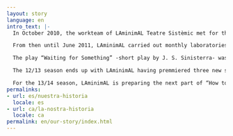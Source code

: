 ```yaml
---
layout: story
language: en
intro_text: |-
  In October 2010, the workteam of LAminimAL Teatre Sistèmic met for the fist time, under the direction of Daniela De Vecchi, as a theatre researching group in residency at Sala Beckett.

  From then until June 2011, LAminimAL carried out monthly laboratories at Sala Beckett’s Obrador Internacional de Dramaturgia with public presentations, that corroborated with the audience its work in progress through the systemic poetry.

  The play “Waiting for Something” -short play by J. S. Sinisterra- was presented to various festivals in Bar- celona, like Caldera Obert11 and the XII Seminari Acadèmic de Recerca Internacional: Escenaris, Intercanvis i Diversitat, Temporada Off in Girona and in 2012 in Barcelona’s Festival Nunoff.

  The 12/13 season ends up with LAminimAL having premmiered three new shows in Barcelona: in march “How to make a Flower Play… despite everything: The Suicide of the Mortgaged Elephant”, with short texts of José Sanchis Sinisterra, the show launched the new venue Àtic22 from Teatre Tantarantana, becoming an audience and critical’s review success. In may in Sala Beckett, Aina Tur’s “Wednesday”’s premmiere had a very positive response. And to close the season, another audience success with the premmiere of “The Greatness of Being One among Many”, in Sala Atrium during the Atrium LAB Programm.

  For the 13/14 season, LAminimAL is preparing the next part of “How to make a Flower Play… despite everything: The Survival of the Fireflies”. This project, wich will be in FiraTàrrega2014 from September 11th to September 14th, is part of the Support to Creation Programm. Presented, in the IT Emergents Project, in Festival Grec of Barcelona and Temporada Alta of Girona. It has been also in Madrid, in Festival Fringe2014.
permalinks:
- url: es/nuestra-historia
  locale: es
- url: ca/la-nostra-historia
  locale: ca
permalink: en/our-story/index.html
---
```


